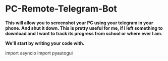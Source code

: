 # PC-Remote-Telegram-Bot
**This will allow you to screenshot your PC using your telegram in your phone. And shut it down. This is pretty useful for me, if I left something to download and I want to track its progress from school or where ever I am.**

**We'll start by writing your code with.**

import asyncio
import pyautogui
